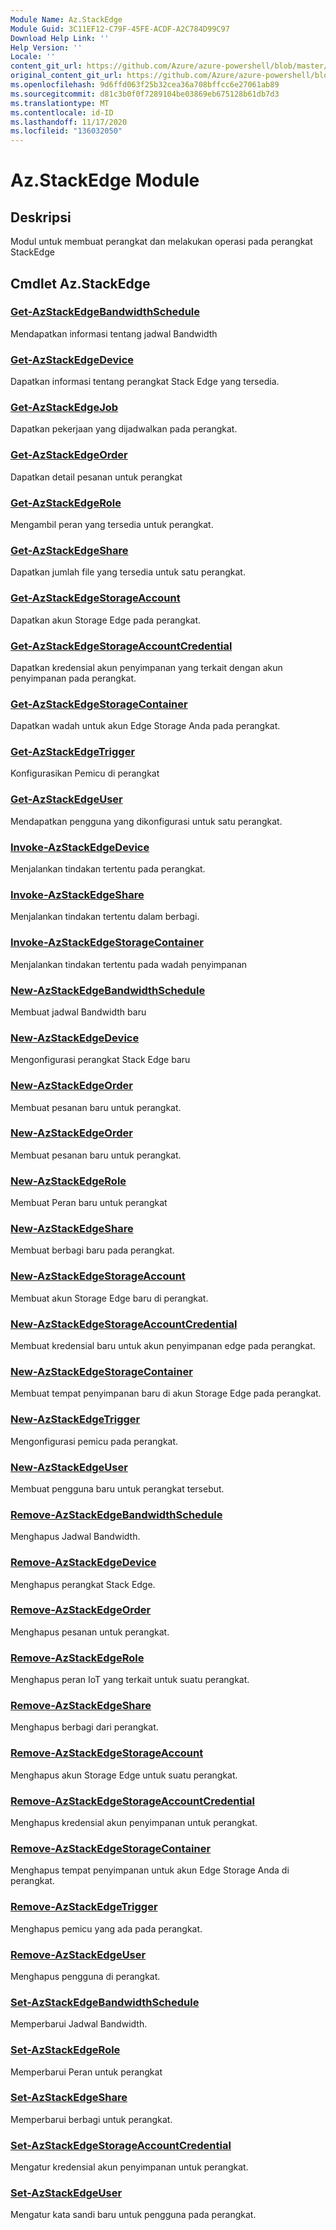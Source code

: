 ```yaml
---
Module Name: Az.StackEdge
Module Guid: 3C11EF12-C79F-45FE-ACDF-A2C784D99C97
Download Help Link: ''
Help Version: ''
Locale: ''
content_git_url: https://github.com/Azure/azure-powershell/blob/master/src/StackEdge/StackEdge/help/Az.StackEdge.md
original_content_git_url: https://github.com/Azure/azure-powershell/blob/master/src/StackEdge/StackEdge/help/Az.StackEdge.md
ms.openlocfilehash: 9d6ffd063f25b32cea36a708bffcc6e27061ab89
ms.sourcegitcommit: d81c3b0f0f7289104be03869eb675128b61db7d3
ms.translationtype: MT
ms.contentlocale: id-ID
ms.lasthandoff: 11/17/2020
ms.locfileid: "136032050"
---
```

# Az.StackEdge Module
## Deskripsi
Modul untuk membuat perangkat dan melakukan operasi pada perangkat StackEdge

## Cmdlet Az.StackEdge
### [Get-AzStackEdgeBandwidthSchedule](Get-AzStackEdgeBandwidthSchedule.md)
Mendapatkan informasi tentang jadwal Bandwidth

### [Get-AzStackEdgeDevice](Get-AzStackEdgeDevice.md)
Dapatkan informasi tentang perangkat Stack Edge yang tersedia.

### [Get-AzStackEdgeJob](Get-AzStackEdgeJob.md)
Dapatkan pekerjaan yang dijadwalkan pada perangkat.

### [Get-AzStackEdgeOrder](Get-AzStackEdgeOrder.md)
Dapatkan detail pesanan untuk perangkat

### [Get-AzStackEdgeRole](Get-AzStackEdgeRole.md)
Mengambil peran yang tersedia untuk perangkat.

### [Get-AzStackEdgeShare](Get-AzStackEdgeShare.md)
Dapatkan jumlah file yang tersedia untuk satu perangkat.

### [Get-AzStackEdgeStorageAccount](Get-AzStackEdgeStorageAccount.md)
Dapatkan akun Storage Edge pada perangkat.

### [Get-AzStackEdgeStorageAccountCredential](Get-AzStackEdgeStorageAccountCredential.md)
Dapatkan kredensial akun penyimpanan yang terkait dengan akun penyimpanan pada perangkat.

### [Get-AzStackEdgeStorageContainer](Get-AzStackEdgeStorageContainer.md)
Dapatkan wadah untuk akun Edge Storage Anda pada perangkat.

### [Get-AzStackEdgeTrigger](Get-AzStackEdgeTrigger.md)
Konfigurasikan Pemicu di perangkat
 

### [Get-AzStackEdgeUser](Get-AzStackEdgeUser.md)
Mendapatkan pengguna yang dikonfigurasi untuk satu perangkat.

### [Invoke-AzStackEdgeDevice](Invoke-AzStackEdgeDevice.md)
Menjalankan tindakan tertentu pada perangkat.

### [Invoke-AzStackEdgeShare](Invoke-AzStackEdgeShare.md)
Menjalankan tindakan tertentu dalam berbagi.

### [Invoke-AzStackEdgeStorageContainer](Invoke-AzStackEdgeStorageContainer.md)
Menjalankan tindakan tertentu pada wadah penyimpanan

### [New-AzStackEdgeBandwidthSchedule](New-AzStackEdgeBandwidthSchedule.md)
Membuat jadwal Bandwidth baru

### [New-AzStackEdgeDevice](New-AzStackEdgeDevice.md)
Mengonfigurasi perangkat Stack Edge baru

### [New-AzStackEdgeOrder](New-AzStackEdgeOrder.md)
Membuat pesanan baru untuk perangkat.

### [New-AzStackEdgeOrder](New-AzStackEdgeOrder.md)
Membuat pesanan baru untuk perangkat.

### [New-AzStackEdgeRole](New-AzStackEdgeRole.md)
Membuat Peran baru untuk perangkat

### [New-AzStackEdgeShare](New-AzStackEdgeShare.md)
Membuat berbagi baru pada perangkat.

### [New-AzStackEdgeStorageAccount](New-AzStackEdgeStorageAccount.md)
Membuat akun Storage Edge baru di perangkat.

### [New-AzStackEdgeStorageAccountCredential](New-AzStackEdgeStorageAccountCredential.md)
Membuat kredensial baru untuk akun penyimpanan edge pada perangkat.

### [New-AzStackEdgeStorageContainer](New-AzStackEdgeStorageContainer.md)
Membuat tempat penyimpanan baru di akun Storage Edge pada perangkat.

### [New-AzStackEdgeTrigger](New-AzStackEdgeTrigger.md)
Mengonfigurasi pemicu pada perangkat.

### [New-AzStackEdgeUser](New-AzStackEdgeUser.md)
Membuat pengguna baru untuk perangkat tersebut.

### [Remove-AzStackEdgeBandwidthSchedule](Remove-AzStackEdgeBandwidthSchedule.md)
Menghapus Jadwal Bandwidth.

### [Remove-AzStackEdgeDevice](Remove-AzStackEdgeDevice.md)
Menghapus perangkat Stack Edge.

### [Remove-AzStackEdgeOrder](Remove-AzStackEdgeOrder.md)
Menghapus pesanan untuk perangkat.

### [Remove-AzStackEdgeRole](Remove-AzStackEdgeRole.md)
Menghapus peran IoT yang terkait untuk suatu perangkat.

### [Remove-AzStackEdgeShare](Remove-AzStackEdgeShare.md)
Menghapus berbagi dari perangkat.

### [Remove-AzStackEdgeStorageAccount](Remove-AzStackEdgeStorageAccount.md)
Menghapus akun Storage Edge untuk suatu perangkat.

### [Remove-AzStackEdgeStorageAccountCredential](Remove-AzStackEdgeStorageAccountCredential.md)
Menghapus kredensial akun penyimpanan untuk perangkat.

### [Remove-AzStackEdgeStorageContainer](Remove-AzStackEdgeStorageContainer.md)
Menghapus tempat penyimpanan untuk akun Edge Storage Anda di perangkat.

### [Remove-AzStackEdgeTrigger](Remove-AzStackEdgeTrigger.md)
Menghapus pemicu yang ada pada perangkat.

### [Remove-AzStackEdgeUser](Remove-AzStackEdgeUser.md)
Menghapus pengguna di perangkat.

### [Set-AzStackEdgeBandwidthSchedule](Set-AzStackEdgeBandwidthSchedule.md)
Memperbarui Jadwal Bandwidth.

### [Set-AzStackEdgeRole](Set-AzStackEdgeRole.md)
Memperbarui Peran untuk perangkat

### [Set-AzStackEdgeShare](Set-AzStackEdgeShare.md)
Memperbarui berbagi untuk perangkat.

### [Set-AzStackEdgeStorageAccountCredential](Set-AzStackEdgeStorageAccountCredential.md)
Mengatur kredensial akun penyimpanan untuk perangkat.

### [Set-AzStackEdgeUser](Set-AzStackEdgeUser.md)
Mengatur kata sandi baru untuk pengguna pada perangkat.

